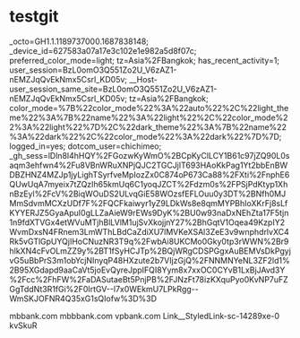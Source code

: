 # testgit
_octo=GH1.1.1189737000.1687838148; _device_id=627583a07a17e3c102e1e982a5d8f07c; preferred_color_mode=light; tz=Asia%2FBangkok; has_recent_activity=1; user_session=BzL0omO3Q551Zo2U_V6zAZ1-nEMZJqQvEkNmx5Csrl_KD05v; __Host-user_session_same_site=BzL0omO3Q551Zo2U_V6zAZ1-nEMZJqQvEkNmx5Csrl_KD05v; tz=Asia%2FBangkok; color_mode=%7B%22color_mode%22%3A%22auto%22%2C%22light_theme%22%3A%7B%22name%22%3A%22light%22%2C%22color_mode%22%3A%22light%22%7D%2C%22dark_theme%22%3A%7B%22name%22%3A%22dark%22%2C%22color_mode%22%3A%22dark%22%7D%7D; logged_in=yes; dotcom_user=chichimeo; _gh_sess=lDln8l4hHQY%2FGozwKyWmO%2BCpKyClLCY1B61c97jZQ90L0saqm3ehfwn4%2Fu8VBnWRuXNPjQJC2TGCJjlT693HAoKkPag1Yt2bbEnBWDBZHNZ4MZJp1jyLighTSyrfveMpIozZx0C874oP673Ca88%2FXti%2FnphE6QUwUqA7myeix7tZQzIh65kmUq6C1yoqJZCT%2Fdzm0s%2FPSjPdKtyp1XhnBzEyl%2FcV%2BiqWOuDS2ULvqGiE58WOzsfEFLOuu0y3DT%2BNfh0MJMmSdvmMCXzUDf7F%2FQCFkaiwyr1yZ9LDkWs8e8qmMYPBhIoXKrFj8sLfKYYERJZ5GyaApuI0gLLZaAieW9rEWs9DyK%2BU0w93naDxNEhZta17F5tjn1n9fdXTVGx4etWVuMTjhBlLVlM1ujSvXkojjnY27%2BhGqtV1Oqea49KzpIY2WvmDxsN4FRnem3LmWThLBdCaZdiXU7lMVKeXSAl3ZeE3v9wnphdrlvXC4Rk5vGTlGpUYQjIHoCNuzNR3T9q%2FwbAi8UKCMo0Gky0tp3rWWN%2Br9hlkXN4cFvOLmZZ9y%2BT1fSyHCJTp%2BQjWRgCDSPGgxAuBEMVsDkPgyjvG5uBbPrS3m1obYcjNInyqP48HXzute2b7VIjzGjQ%2FNNMNYeNL3ZF2ld1%2B95XGdapd9aaCaVt5joEvQyreJppIFQI8Yym8x7xxOC0CYvB1LxBjJAvd3Y%2Fcc%2FhFW%2FaDASutaeBt5PnjPB%2FJNzFt78izKXquPyo0KvNP7uFZGgTddNt3R1fGi%2F0IrtGV--l7x0WEkmU7LPkRgg--WmSKJOFNR4Q35xG1sQIofw%3D%3D

mbbank.com
mbbbank.com
vpbank.com
Link__StyledLink-sc-14289xe-0 kvSkuR
